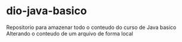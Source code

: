 # dio-java-basico
Repositorio para amazenar todo o conteudo do curso de Java basico 
Alterando o conteudo de um arquivo de forma local 